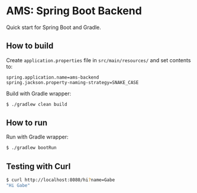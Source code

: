 # AMS: Spring Boot Backend

Quick start for Spring Boot and Gradle.

## How to build

Create `application.properties` file in `src/main/resources/` and set contents to:

```properties
spring.application.name=ams-backend
spring.jackson.property-naming-strategy=SNAKE_CASE
```

Build with Gradle wrapper:

```sh
$ ./gradlew clean build
```

## How to run

Run with Gradle wrapper:

```sh
$ ./gradlew bootRun
```

## Testing with Curl

```sh
$ curl http://localhost:8080/hi?name=Gabe
"Hi Gabe"
```
